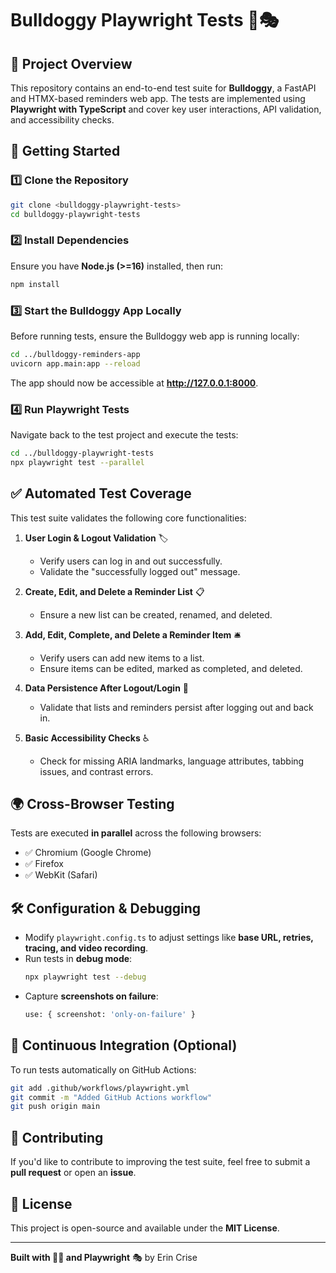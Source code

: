 # Bulldoggy Playwright Tests 🐶🎭

## 📌 Project Overview
This repository contains an end-to-end test suite for **Bulldoggy**, a FastAPI and HTMX-based reminders web app. The tests are implemented using **Playwright with TypeScript** and cover key user interactions, API validation, and accessibility checks.

## 🚀 Getting Started
### **1️⃣ Clone the Repository**
```sh
git clone <bulldoggy-playwright-tests>
cd bulldoggy-playwright-tests
```

### **2️⃣ Install Dependencies**
Ensure you have **Node.js (>=16)** installed, then run:
```sh
npm install
```

### **3️⃣ Start the Bulldoggy App Locally**
Before running tests, ensure the Bulldoggy web app is running locally:
```sh
cd ../bulldoggy-reminders-app
uvicorn app.main:app --reload
```
The app should now be accessible at **http://127.0.0.1:8000**.

### **4️⃣ Run Playwright Tests**
Navigate back to the test project and execute the tests:
```sh
cd ../bulldoggy-playwright-tests
npx playwright test --parallel
```

## ✅ Automated Test Coverage
This test suite validates the following core functionalities:
1. **User Login & Logout Validation** 🏷️
   - Verify users can log in and out successfully.
   - Validate the "successfully logged out" message.

2. **Create, Edit, and Delete a Reminder List** 📋
   - Ensure a new list can be created, renamed, and deleted.

3. **Add, Edit, Complete, and Delete a Reminder Item** 🛎️
   - Verify users can add new items to a list.
   - Ensure items can be edited, marked as completed, and deleted.

4. **Data Persistence After Logout/Login** 🔄
   - Validate that lists and reminders persist after logging out and back in.

5. **Basic Accessibility Checks** ♿
   - Check for missing ARIA landmarks, language attributes, tabbing issues, and contrast errors.

## 🌍 Cross-Browser Testing
Tests are executed **in parallel** across the following browsers:
- ✅ Chromium (Google Chrome)
- ✅ Firefox
- ✅ WebKit (Safari)

## 🛠️ Configuration & Debugging
- Modify `playwright.config.ts` to adjust settings like **base URL, retries, tracing, and video recording**.
- Run tests in **debug mode**:
  ```sh
  npx playwright test --debug
  ```
- Capture **screenshots on failure**:
  ```sh
  use: { screenshot: 'only-on-failure' }
  ```

## 🔄 Continuous Integration (Optional)
To run tests automatically on GitHub Actions:
```sh
git add .github/workflows/playwright.yml
git commit -m "Added GitHub Actions workflow"
git push origin main
```

## 🤝 Contributing
If you'd like to contribute to improving the test suite, feel free to submit a **pull request** or open an **issue**.

## 📜 License
This project is open-source and available under the **MIT License**.

---
**Built with 🫶🏻 and Playwright** 🎭 by Erin Crise

